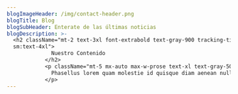 ```yaml
---
blogImageHeader: /img/contact-header.png
blogTitle: Blog
blogSubHeader: Enterate de las últimas noticias
blogDescription: >-
  <h2 className="mt-2 text-3xl font-extrabold text-gray-900 tracking-tight
  sm:text-4xl">
              Nuestro Contenido
            </h2>
            <p className="mt-5 mx-auto max-w-prose text-xl text-gray-500">
              Phasellus lorem quam molestie id quisque diam aenean nulla in. Accumsan in quis quis nunc, ullamcorper malesuada. Eleifend condimentum id viverra nulla.
            </p>
---
```

